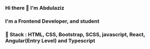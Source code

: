 ### Hi there 👋 I'm Abdulaziz



### I'm a Frontend Developer, and student


### 📍 Stack : HTML, CSS, Bootstrap, SCSS, javascript, React, Angular(Entry Level) and Typescript




<!--
**Azik2499/Azik2499** is a ✨ _special_ ✨ repository because its `README.md` (this file) appears on your GitHub profile.

Here are some ideas to get you started:

- 🔭 I’m currently working on ...
- 🌱 I’m currently learning ...
- 👯 I’m looking to collaborate on ...
- 🤔 I’m looking for help with ...
- 💬 Ask me about ...
- 📫 How to reach me: ...
- 😄 Pronouns: ...
- ⚡ Fun fact: ...
-->
